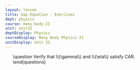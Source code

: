 ```yaml
---
layout: lesson
title: Gap Equation - Exercises
dept: physics
course: many-body-II
unit: unit32
deptDisplay: Physics
courseDisplay: Many Body Physics II
unitDisplay: Unit 32
---
```

<ol>
\question Verify that \\(\gamma\\) and \\(\eta\\) satisfy CAR. 
\end{questions}

